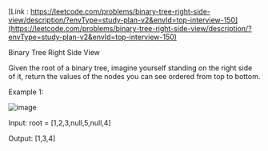 [Link : https://leetcode.com/problems/binary-tree-right-side-view/description/?envType=study-plan-v2&envId=top-interview-150](https://leetcode.com/problems/binary-tree-right-side-view/description/?envType=study-plan-v2&envId=top-interview-150)

Binary Tree Right Side View

Given the root of a binary tree, imagine yourself standing on the right side of it, return the values of the nodes you can see ordered from top to bottom.

 

Example 1:

![image](https://github.com/Viv0508/100-days-of-code/assets/95094911/155b7982-fbc7-44af-a97e-49daa7242bfe)


Input: root = [1,2,3,null,5,null,4]

Output: [1,3,4]
